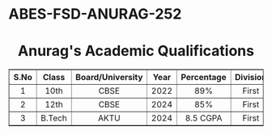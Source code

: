 # ABES-FSD-ANURAG-252
<!DOCTYPE html>
<html lang="en">
<head>
    <meta charset="UTF-8">
    <meta name="viewport" content="width=device-width, initial-scale=1.0">
    <title >Academic Qualifications</title>
</head>
<body>
    <h1 align="center"> Anurag's Academic Qualifications</h1>
    <table border="1" width="50%" align="center">
        <tr align="center">
            <th>S.No</th>
            <th>Class</th>
            <th>Board/University</th>
            <th>Year</th>
            <th>Percentage</th>
            <th>Division</th>
        </tr>
        <tr align="center">
            <td>1</td>
            <td>10th</td>
            <td>CBSE</td>
            <td>2022</td>
            <td>89%</td>
            <td>First</td>
        </tr>
        <tr align="center">
            <td>2</td>
            <td>12th</td>
            <td>CBSE</td>
            <td>2024</td>
            <td>85%</td>
            <td>First</td>
        </tr>
        <tr align="center">
            <td>3</td>
            <td>B.Tech</td>
            <td>AKTU</td>
            <td>2024</td>
            <td>8.5 CGPA</td>
            <td>First </td>
        </tr>
    </table>
</body>
</html>
